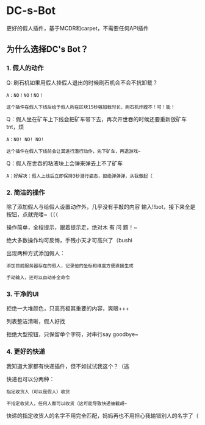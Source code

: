# DC-s-Bot
更好的假人插件，基于MCDR和carpet，不需要任何API插件

## 为什么选择DC's Bot？

### 1. 假人的动作
  
  Q: 刷石机如果用假人挂假人退出的时候刷石机会不会不抗卸载？
  
    A：NO！NO！NO！

    这个插件在假人下线后给予假人所在区块15秒强加载时长，刷石机炸膛不！可！能！
  
  Q：假人坐在矿车上下线会把矿车带下去，再次开世吞的时候还要重新放矿车tnt，烦
  
    A：NO! NO! NO!

    这个插件在假人下线前会让其进行潜行动作，先下矿车，再退游戏~
  
  Q：假人在世吞的粘液块上会弹来弹去上不了矿车
  
    A：好解决：假人上线后立即保持3秒潜行姿态，拒绝弹弹弹，从我做起（

### 2. 简洁的操作
  除了添加假人与给假人设置动作外，几乎没有手敲的内容
  输入!!bot，接下来全是按钮，点就完喽~（（（
  
  操作简单，全程提示，跟着提示走，绝对木 有 问 题！~
  
  绝大多数操作均可反悔，手残小天才可高兴了（bushi
  
  出现两种方式添加假人：
    
    添加目前服务器存在的假人，记录他的坐标和维度方便直接生成
    
    手动输入，还可以自动补全命令
    
### 3. 干净的UI
  拒绝一大堆颜色，只高亮极其重要的内容，爽眼+++
  
  列表整洁清晰，假人好找
  
  拒绝大型按钮，只保留单个字符，对串行say goodbye~
  
### 4. 更好的快递
  
  我知道大家都有快递插件，但不如试试我这个？（逃
  
  快递也可以分两种：
  
    指定收货人（可以是假人）收货
    
    不指定收货人，任何人都可以收货（这可能导致快递被截胡~
  
  快递的指定收货人的名字不用完全匹配，妈妈再也不用担心我输错别人的名字了（


